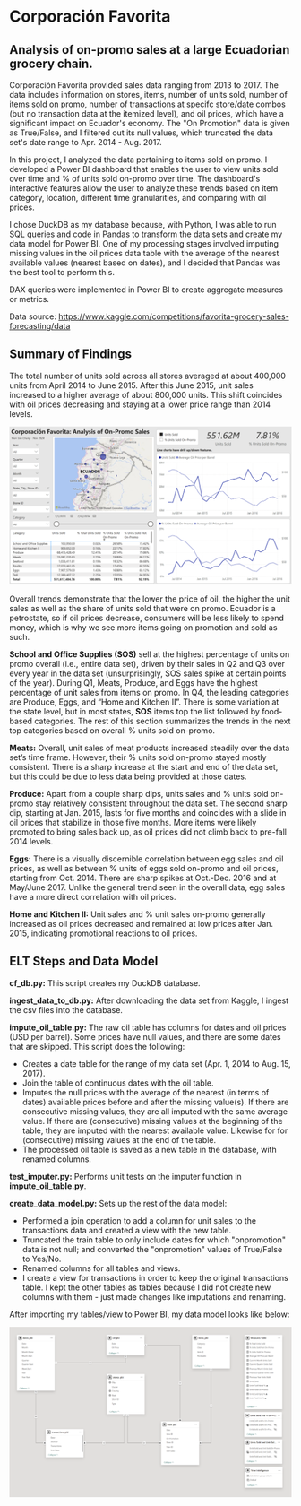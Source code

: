 # Corporación Favorita
## Analysis of on-promo sales at a large Ecuadorian grocery chain.

Corporación Favorita provided sales data ranging from 2013 to 2017. The data includes information on stores, items, number of units sold, number of items sold on promo, number of transactions at specifc store/date combos (but no transaction data at the itemized level), and oil prices, which have a significant impact on Ecuador's economy. The "On Promotion" data is given as True/False, and I filtered out its null values, which truncated the data set's date range to Apr. 2014 - Aug. 2017.

In this project, I analyzed the data pertaining to items sold on promo. I developed a Power BI dashboard that enables the user to view units sold over time and % of units sold on-promo over time. The dashboard's interactive features allow the user to analyze these trends based on item category, location, different time granularities, and comparing with oil prices.

I chose DuckDB as my database because, with Python, I was able to run SQL queries and code in Pandas to transform the data sets and create my data model for Power BI. One of my processing stages involved imputing missing values in the oil prices data table with the average of the nearest available values (nearest based on dates), and I decided that Pandas was the best tool to perform this.

DAX queries were implemented in Power BI to create aggregate measures or metrics.

Data source: https://www.kaggle.com/competitions/favorita-grocery-sales-forecasting/data

## Summary of Findings

The total number of units sold across all stores averaged at about 400,000 units from April 2014 to June 2015. After this June 2015, unit sales increased to a higher average of about 800,000 units. This shift coincides with oil prices decreasing and staying at a lower price range than 2014 levels.

<p align="center">
<img src="images/dashboard1.PNG" alt="Alt text" width="600"/>
</p>

Overall trends demonstrate that the lower the price of oil, the higher the unit sales as well as the share of units sold that were on promo. Ecuador is a petrostate, so if oil prices decrease, consumers will be less likely to spend money, which is why we see more items going on promotion and sold as such.

**School and Office Supplies (SOS)** sell at the highest percentage of units on promo overall (i.e., entire data set), driven by their sales in Q2 and Q3 over every year in the data set (unsurprisingly, SOS sales spike at certain points of the year). During Q1, Meats, Produce, and Eggs have the highest percentage of unit sales from items on promo. In Q4, the leading categories are Produce, Eggs, and “Home and Kitchen II”. There is some variation at the state level, but in most states, **SOS** items top the list followed by food-based categories. The rest of this section summarizes the trends in the next top categories based on overall % units sold on-promo.

**Meats:** Overall, unit sales of meat products increased steadily over the data set’s time frame. However, their % units sold on-promo stayed mostly consistent. There is a sharp increase at the start and end of the data set, but this could be due to less data being provided at those dates.

**Produce:** Apart from a couple sharp dips, units sales and % units sold on-promo stay relatively consistent throughout the data set. The second sharp dip, starting at Jan. 2015, lasts for five months and coincides with a slide in oil prices that stabilize in those five months. More items were likely promoted to bring sales back up, as oil prices did not climb back to pre-fall 2014 levels.

**Eggs:** There is a visually discernible correlation between egg sales and oil prices, as well as between % units of eggs sold on-promo and oil prices, starting from Oct. 2014. There are sharp spikes at Oct.-Dec. 2016 and at May/June 2017. Unlike the general trend seen in the overall data, egg sales have a more direct correlation with oil prices. 

**Home and Kitchen II:** Unit sales and % unit sales on-promo generally increased as oil prices decreased and remained at low prices after Jan. 2015, indicating promotional reactions to oil prices.
 
## ELT Steps and Data Model

**cf_db.py:**  This script creates my DuckDB database.

**ingest_data_to_db.py:** After downloading the data set from Kaggle, I ingest the csv files into the database.

**impute_oil_table.py:** The raw oil table has columns for dates and oil prices (USD per barrel). Some prices have null values, and there are some dates that are skipped. This script does the following:
- Creates a date table for the range of my data set (Apr. 1, 2014 to Aug. 15, 2017).
- Join the table of continuous dates with the oil table.
- Imputes the null prices with the average of the nearest (in terms of dates) available prices before and after the missing value(s). If there are consecutive missing values, they are all imputed with the same average value. If there are (consecutive) missing values at the beginning of the table, they are imputed with the nearest available value. Likewise for for (consecutive) missing values at the end of the table.
- The processed oil table is saved as a new table in the database, with renamed columns.

**test_imputer.py:** Performs unit tests on the imputer function in **impute_oil_table.py**.

**create_data_model.py:** Sets up the rest of the data model:
- Performed a join operation to add a column for unit sales to the transactions data and created a view with the new table.
- Truncated the train table to only include dates for which "onpromotion" data is not null; and converted the "onpromotion" values of True/False to Yes/No.
- Renamed columns for all tables and views.
- I create a view for transactions in order to keep the original transactions table. I kept the other tables as tables because I did not create new columns with them - just made changes like imputations and renaming.

After importing my tables/view to Power BI, my data model looks like below:

<p align="center">
<img src="images/datamodel1.PNG" alt="Alt text" width="600"/>
</p>
